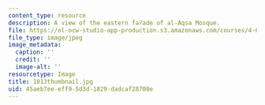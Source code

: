 ```yaml
---
content_type: resource
description: A view of the eastern fa?ade of al-Aqsa Mosque.
file: https://ol-ocw-studio-app-production.s3.amazonaws.com/courses/4-614-religious-architecture-and-islamic-cultures-fall-2002/45aeb7eeeff95d3d1829dadcaf28708e_1013thumbnail.jpg
file_type: image/jpeg
image_metadata:
  caption: ''
  credit: ''
  image-alt: ''
resourcetype: Image
title: 1013thumbnail.jpg
uid: 45aeb7ee-eff9-5d3d-1829-dadcaf28708e
---
```

